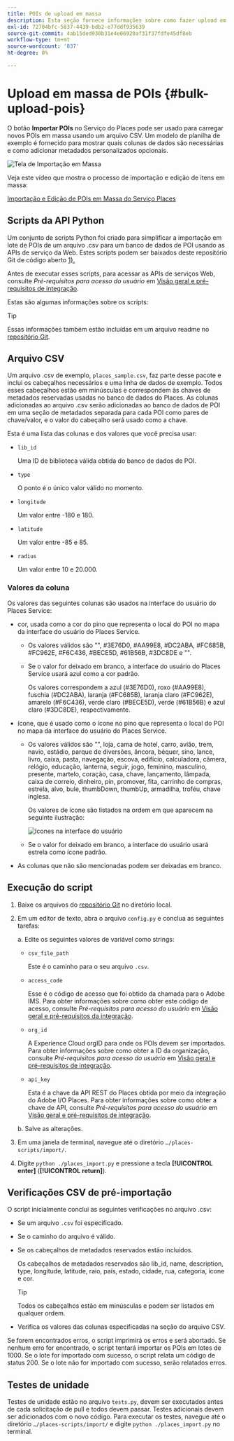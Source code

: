 ```yaml
---
title: POIs de upload em massa
description: Esta seção fornece informações sobre como fazer upload em massa dos POIs.
exl-id: 72704bfc-5837-4439-bdb2-e77ddf935639
source-git-commit: 4ab15ded930b31e4e06920af31f37fdfe45df8eb
workflow-type: tm+mt
source-wordcount: '837'
ht-degree: 0%

---
```


# Upload em massa de POIs {#bulk-upload-pois}

O botão **Importar POIs** no Serviço do Places pode ser usado para carregar novos POIs em massa usando um arquivo CSV. Um modelo de planilha de exemplo é fornecido para mostrar quais colunas de dados são necessárias e como adicionar metadados personalizados opcionais.

![Tela de Importação em Massa](/help/assets/Bulk-import.png)

Veja este vídeo que mostra o processo de importação e edição de itens em massa:

<!--I changed this embed to a link to pass validation. We should not link to youtube videos, so please upload this to MCP-->

[Importação e Edição de POIs em Massa do Serviço Places](https://www.youtube.com/watch?v=75qVtirsXhg)

## Scripts da API Python

Um conjunto de scripts Python foi criado para simplificar a importação em lote de POIs de um arquivo .csv para um banco de dados de POI usando as APIs de serviço da Web. Estes scripts podem ser baixados deste repositório Git de código aberto [1&rbrace;.](https://github.com/adobe/places-scripts)

Antes de executar esses scripts, para acessar as APIs de serviços Web, consulte *Pré-requisitos para acesso do usuário* em [Visão geral e pré-requisitos de integração](/help/web-service-api/adobe-i-o-integration.md).

Estas são algumas informações sobre os scripts:

>[!TIP]
>
>Essas informações também estão incluídas em um arquivo readme no [repositório Git](https://github.com/adobe/places-scripts).

## Arquivo CSV

Um arquivo .csv de exemplo, `places_sample.csv`, faz parte desse pacote e inclui os cabeçalhos necessários e uma linha de dados de exemplo. Todos esses cabeçalhos estão em minúsculas e correspondem às chaves de metadados reservadas usadas no banco de dados do Places. As colunas adicionadas ao arquivo .csv serão adicionadas ao banco de dados de POI em uma seção de metadados separada para cada POI como pares de chave/valor, e o valor do cabeçalho será usado como a chave.

Esta é uma lista das colunas e dos valores que você precisa usar:

* `lib_id`

  Uma ID de biblioteca válida obtida do banco de dados de POI.

* `type`

  O ponto é o único valor válido no momento.

* `longitude`

  Um valor entre -180 e 180.

* `latitude`

  Um valor entre -85 e 85.

* `radius`

  Um valor entre 10 e 20.000.

### Valores da coluna

Os valores das seguintes colunas são usados na interface do usuário do Places Service:

* cor, usada como a cor do pino que representa o local do POI no mapa da interface do usuário do Places Service.
   * Os valores válidos são &quot;&quot;, #3E76D0, #AA99E8, #DC2ABA, #FC685B, #FC962E, #F6C436, #BECE5D, #61B56B, #3DC8DE e &quot;&quot;.
   * Se o valor for deixado em branco, a interface do usuário do Places Service usará azul como a cor padrão.

     Os valores correspondem a azul (#3E76D0), roxo (#AA99E8), fuschia (#DC2ABA), laranja (#FC685B), laranja claro (#FC962E), amarelo (#F6C436), verde claro (#BECE5D), verde (#61B56B) e azul claro (#3DC8DE), respectivamente.

* ícone, que é usado como o ícone no pino que representa o local do POI no mapa da interface do usuário do Places Service.

   * Os valores válidos são &quot;&quot;, loja, cama de hotel, carro, avião, trem, navio, estádio, parque de diversões, âncora, béquer, sino, lance, livro, caixa, pasta, navegação, escova, edifício, calculadora, câmera, relógio, educação, lanterna, seguir, jogo, feminino, masculino, presente, martelo, coração, casa, chave, lançamento, lâmpada, caixa de correio, dinheiro, pin, promover, fita, carrinho de compras, estrela, alvo, bule, thumbDown, thumbUp, armadilha, troféu, chave inglesa.

     Os valores de ícone são listados na ordem em que aparecem na seguinte ilustração:

     ![ícones na interface do usuário](/help/assets/UI_icons.png)

   * Se o valor for deixado em branco, a interface do usuário usará estrela como ícone padrão.

* As colunas que não são mencionadas podem ser deixadas em branco.

## Execução do script

1. Baixe os arquivos do [repositório Git](https://github.com/adobe/places-scripts) no diretório local.
1. Em um editor de texto, abra o arquivo `config.py` e conclua as seguintes tarefas:

   a. Edite os seguintes valores de variável como strings:

   * `csv_file_path`

     Este é o caminho para o seu arquivo `.csv`.

   * `access_code`

     Esse é o código de acesso que foi obtido da chamada para o Adobe IMS. Para obter informações sobre como obter este código de acesso, consulte *Pré-requisitos para acesso do usuário* em [Visão geral e pré-requisitos da integração](/help/web-service-api/adobe-i-o-integration.md).

   * `org_id`

     A Experience Cloud orgID para onde os POIs devem ser importados. Para obter informações sobre como obter a ID da organização, consulte *Pré-requisitos para acesso do usuário* em [Visão geral e pré-requisitos de integração](/help/web-service-api/adobe-i-o-integration.md).

   * `api_key`

     Esta é a chave da API REST do Places obtida por meio da integração do Adobe I/O Places. Para obter informações sobre como obter a chave de API, consulte *Pré-requisitos para acesso do usuário* em [Visão geral e pré-requisitos de integração](/help/web-service-api/adobe-i-o-integration.md).

   b. Salve as alterações.

1. Em uma janela de terminal, navegue até o diretório `…/places-scripts/import/`.
1. Digite `python ./places_import.py` e pressione a tecla **[!UICONTROL enter]** (**[!UICONTROL return]**).


## Verificações CSV de pré-importação

O script inicialmente conclui as seguintes verificações no arquivo .csv:

* Se um arquivo `.csv` foi especificado.
* Se o caminho do arquivo é válido.
* Se os cabeçalhos de metadados reservados estão incluídos.

  Os cabeçalhos de metadados reservados são lib_id, name, description, type, longitude, latitude, raio, país, estado, cidade, rua, categoria, ícone e cor.

  >[!TIP]
  >
  >Todos os cabeçalhos estão em minúsculas e podem ser listados em qualquer ordem.

* Verifica os valores das colunas especificadas na seção do arquivo CSV.

Se forem encontrados erros, o script imprimirá os erros e será abortado. Se nenhum erro for encontrado, o script tentará importar os POIs em lotes de 1000. Se o lote for importado com sucesso, o script relata um código de status 200. Se o lote não for importado com sucesso, serão relatados erros.

## Testes de unidade

Testes de unidade estão no arquivo `tests.py`, devem ser executados antes de cada solicitação de pull e todos devem passar. Testes adicionais devem ser adicionados com o novo código. Para executar os testes, navegue até o diretório `…/places-scripts/import/` e digite `python ./places_import.py` no terminal.
